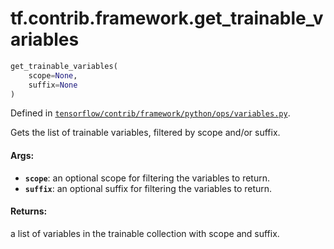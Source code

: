 <div itemscope itemtype="http://developers.google.com/ReferenceObject">
<meta itemprop="name" content="tf.contrib.framework.get_trainable_variables" />
</div>

# tf.contrib.framework.get_trainable_variables

``` python
get_trainable_variables(
    scope=None,
    suffix=None
)
```



Defined in [`tensorflow/contrib/framework/python/ops/variables.py`](https://www.tensorflow.org/code/tensorflow/contrib/framework/python/ops/variables.py).

Gets the list of trainable variables, filtered by scope and/or suffix.

#### Args:

* <b>`scope`</b>: an optional scope for filtering the variables to return.
* <b>`suffix`</b>: an optional suffix for filtering the variables to return.


#### Returns:

  a list of variables in the trainable collection with scope and suffix.